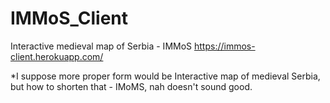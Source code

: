 # IMMoS_Client

Interactive medieval map of Serbia - IMMoS https://immos-client.herokuapp.com/

*I suppose more proper form would be Interactive map of medieval Serbia, but how to shorten that - IMoMS, nah doesn't sound good.
